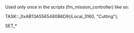 Used only once in the scripts (fm_mission_controller) like so:

TASK::_0xAB13A5565480B6D9(iLocal_3160, "Cutting");

SET_*